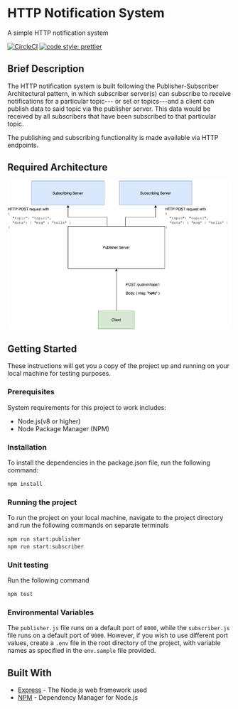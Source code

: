 # HTTP Notification System

A simple HTTP notification system

[![CircleCI](https://circleci.com/gh/olorondu-emeka/http-notification-system.svg?style=svg&circle-token=d0052e6c417bca8471c807541a5d06e0015d76a8)](https://app.circleci.com/pipelines/github/HazonTechnologies/mlm-software-server)
[![code style: prettier](https://img.shields.io/badge/code_style-prettier-ff69b4.svg?style=flat-square)](https://github.com/prettier/prettier)

## Brief Description

The HTTP notification system is built following the Publisher-Subscriber Architectural pattern, in which subscriber server(s) can subscribe to receive notifications for a particular topic--- or set or topics---and a client can publish data to said topic via the publisher server. This data would be received by all subscribers that have been subscribed to that particular topic.

The publishing and subscribing functionality is made available via HTTP endpoints.

## Required Architecture

![publisher-subscriber model](./docs/pub_sub.png)

## Getting Started

These instructions will get you a copy of the project up and running on your local machine for testing purposes.

### Prerequisites

System requirements for this project to work includes:

- Node.js(v8 or higher)
- Node Package Manager (NPM)

### Installation

To install the dependencies in the package.json file, run the following command:

```bash
npm install
```

### Running the project

To run the project on your local machine, navigate to the project directory and run the following commands on separate terminals

```bash
npm run start:publisher
npm run start:subscriber
```

### Unit testing

Run the following command

```bash
npm test
```

### Environmental Variables

The `publisher.js` file runs on a default port of `8000`, while the `subscriber.js` file runs on a default port of `9000`. However, if you wish to use different port values, create a `.env` file in the root directory of the project, with variable names as specified in the `env.sample` file provided.

## Built With

- [Express](https://expressjs.com/) - The Node.js web framework used
- [NPM](https://www.npmjs.com/) - Dependency Manager for Node.js
